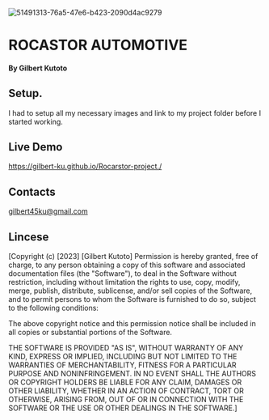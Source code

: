 ![51491313-76a5-47e6-b423-2090d4ac9279](https://github.com/gilbert-ku/Rocarstor-project./assets/125896467/22e4c97c-466e-467d-bfe2-5a4d89b9731b)
# ROCASTOR AUTOMOTIVE

#### By Gilbert Kutoto

## Setup.
I had to setup all my necessary images and link to my project folder before I started working.

## Live Demo
https://gilbert-ku.github.io/Rocarstor-project./

## Contacts
gilbert45ku@gmail.com

## Lincese
[Copyright (c) [2023] [Gilbert Kutoto]
Permission is hereby granted, free of charge, to any person obtaining a copy
of this software and associated documentation files (the "Software"), to deal
in the Software without restriction, including without limitation the rights
to use, copy, modify, merge, publish, distribute, sublicense, and/or sell
copies of the Software, and to permit persons to whom the Software is
furnished to do so, subject to the following conditions:

The above copyright notice and this permission notice shall be included in all
copies or substantial portions of the Software.

THE SOFTWARE IS PROVIDED "AS IS", WITHOUT WARRANTY OF ANY KIND, EXPRESS OR
IMPLIED, INCLUDING BUT NOT LIMITED TO THE WARRANTIES OF MERCHANTABILITY,
FITNESS FOR A PARTICULAR PURPOSE AND NONINFRINGEMENT. IN NO EVENT SHALL THE
AUTHORS OR COPYRIGHT HOLDERS BE LIABLE FOR ANY CLAIM, DAMAGES OR OTHER
LIABILITY, WHETHER IN AN ACTION OF CONTRACT, TORT OR OTHERWISE, ARISING FROM,
OUT OF OR IN CONNECTION WITH THE SOFTWARE OR THE USE OR OTHER DEALINGS IN THE
SOFTWARE.]
